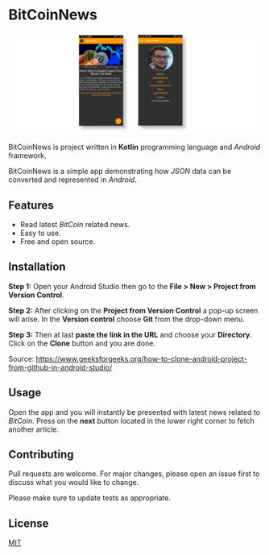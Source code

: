 # BitCoinNews

![Screenshot](/screenshots/1.png?raw=true "Screenshot")

BitCoinNews is project written in **Kotlin** programming language and *Android* framework.

BitCoinNews is a simple app demonstrating how *JSON* data can be converted and represented in *Android*. 

## Features
  
- Read latest *BitCoin* related news.
- Easy to use.
- Free and open source.

## Installation

**Step 1:** Open your Android Studio then go to the **File > New > Project from Version Control**.

**Step 2:** After clicking on the  **Project from Version Control** a pop-up screen will arise. In the  **Version control**  choose  **Git**  from the drop-down menu.

**Step 3:**  Then at last  **paste the link in the URL**  and choose your  **Directory**. Click on the  **Clone**  button and you are done.

Source: https://www.geeksforgeeks.org/how-to-clone-android-project-from-github-in-android-studio/

## Usage

Open the app and you will instantly be presented with latest news related to *BitCoin*. Press on the **next** button located in the lower right corner to fetch another article.

## Contributing
Pull requests are welcome. For major changes, please open an issue first to discuss what you would like to change.

Please make sure to update tests as appropriate.

## License
[MIT](https://choosealicense.com/licenses/mit/)


